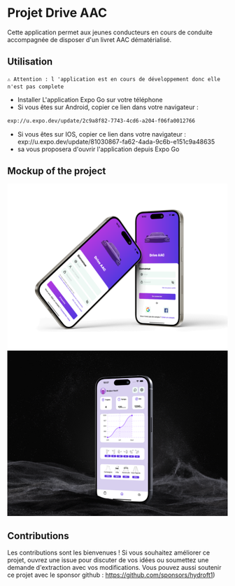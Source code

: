 # Projet Drive AAC
Cette application permet aux jeunes conducteurs en cours de conduite accompagnée de disposer d'un livret AAC dématérialisé.

## Utilisation
`⚠️ Attention : l 'application est en cours de développement donc elle n'est pas complete`

- Installer L'application Expo Go sur votre téléphone
- Si vous êtes sur Android, copier ce lien dans votre navigateur : 
```bash 
exp://u.expo.dev/update/2c9a8f82-7743-4cd6-a204-f06fa0012766 
```
- Si vous êtes sur IOS, copier ce lien dans votre navigateur : exp://u.expo.dev/update/81030867-fa62-4ada-9c6b-e151c9a48635
- sa vous proposera d'ouvrir l'application depuis Expo Go

## Mockup of the project 
![mockup1](https://github.com/hydroft1/Drive-App/blob/main/.github/assets/iPhone%20.png)
![mockup2](https://github.com/hydroft1/Drive-App/blob/main/.github/assets/iPhone%2015%20Pro.png)

## Contributions

Les contributions sont les bienvenues ! Si vous souhaitez améliorer ce projet, ouvrez une issue pour discuter de vos idées ou soumettez une demande d'extraction avec vos modifications. Vous pouvez aussi soutenir ce projet avec le sponsor github : https://github.com/sponsors/hydroft1)
